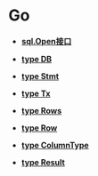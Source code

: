 # Go<a name="ZH-CN_TOPIC_0000001276849201"></a>

-   **[sql.Open接口](sql-Open接口.md)**  

-   **[type DB](type-DB.md)**  

-   **[type Stmt](type-Stmt.md)**  

-   **[type Tx](type-Tx.md)**  

-   **[type Rows](type-Rows.md)**  

-   **[type Row](type-Row.md)**  

-   **[type ColumnType](type-ColumnType.md)**  

-   **[type Result](type-Result.md)**  



